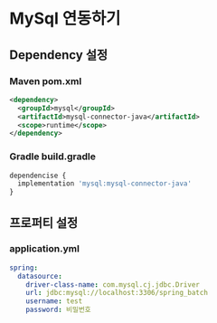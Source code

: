 # MySql 연동하기

## Dependency 설정

### Maven pom.xml

```xml
<dependency>
  <groupId>mysql</groupId>
  <artifactId>mysql-connector-java</artifactId>
  <scope>runtime</scope>
</dependency>
```

### Gradle build.gradle

```js
dependencise {
  implementation 'mysql:mysql-connector-java'
}
```



## 프로퍼티 설정

### application.yml

```yaml
spring:
  datasource:
    driver-class-name: com.mysql.cj.jdbc.Driver
    url: jdbc:mysql://localhost:3306/spring_batch
    username: test
    password: 비밀번호
```

